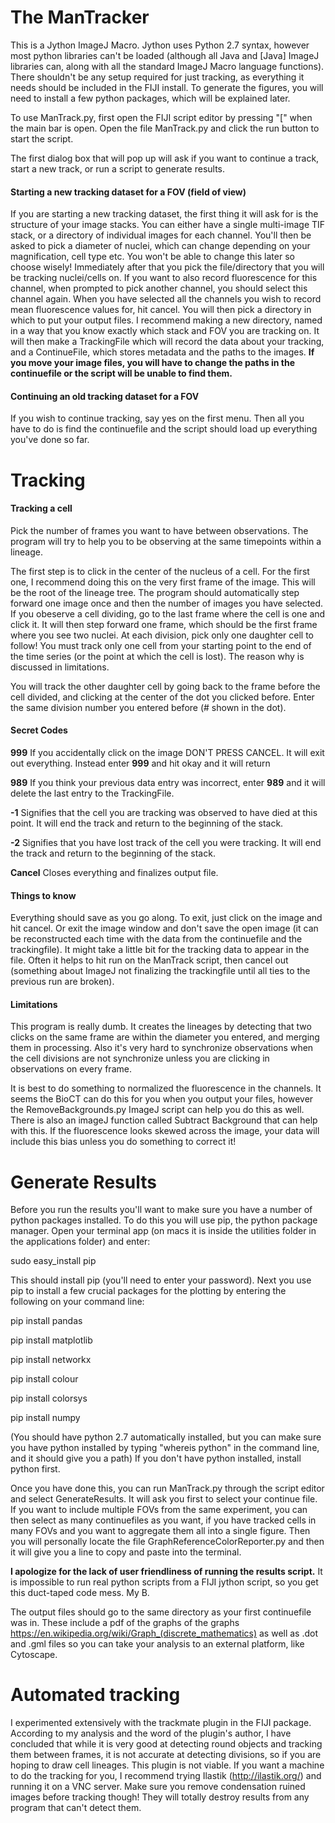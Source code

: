 # The ManTracker
This is a Jython ImageJ Macro. Jython uses Python 2.7 syntax, however most python libraries can't be loaded (although all Java and [Java] ImageJ libraries can, along with all the standard ImageJ Macro language functions). There shouldn't be any setup required for just tracking, as everything it needs should be included in the FIJI install. To generate the figures, you will need to install a few python packages, which will be explained later.

To use ManTrack.py, first open the FIJI script editor by pressing "[" when the main bar is open. Open the file ManTrack.py and click the run button to start the script.

The first dialog box that will pop up will ask if you want to continue a track, start a new track, or run a script to generate results.

#### Starting a new tracking dataset for a FOV (field of view)

If you are starting a new tracking dataset, the first thing it will ask for is the structure of your image stacks. You can either have a single multi-image TIF stack, or a directory of individual images for each channel. You'll then be asked to pick a diameter of nuclei, which can change depending on your magnification, cell type etc. You won't be able to change this later so choose wisely! Immediately after that you pick the file/directory that you will be tracking nuclei/cells on. If you want to also record fluorescence for this channel, when prompted to pick another channel, you should select this channel again. When you have selected all the channels you wish to record mean fluorescence values for, hit cancel. You will then pick a directory in which to put your output files. I recommend making a new directory, named in a way that you know exactly which stack and FOV you are tracking on. It will then make a TrackingFile which will record the data about your tracking, and a ContinueFile, which stores metadata and the paths to the images. **If you move your image files, you will have to change the paths in the continuefile or the script will be unable to find them.**

#### Continuing an old tracking dataset for a FOV

If you wish to continue tracking, say yes on the first menu. Then all you have to do is find the continuefile and the script should load up everything you've done so far. 

# Tracking

#### Tracking a cell

Pick the number of frames you want to have between observations. The program will try to help you to be observing at the same timepoints within a lineage.

The first step is to click in the center of the nucleus of a cell. For the first one, I recommend doing this on the very first frame of the image. This will be the root of the lineage tree. The program should automatically step forward one image once and then the number of images you have selected. If you obeserve a cell dividing, go to the last frame where the cell is one and click it. It will then step forward one frame, which should be the first frame where you see two nuclei. At each division, pick only one daughter cell to follow! You must track only one cell from your starting point to the end of the time series (or the point at which the cell is lost). The reason why is discussed in limitations.

You will track the other daughter cell by going back to the frame before the cell divided, and clicking at the center of the dot you clicked before. Enter the same division number you entered before (# shown in the dot).

#### Secret Codes

**999** If you accidentally click on the image DON'T PRESS CANCEL. It will exit out everything. Instead enter **999** and hit okay and it will return

**989** If you think your previous data entry was incorrect, enter **989** and it will delete the last entry to the TrackingFile.

**-1** Signifies that the cell you are tracking was observed to have died at this point. It will end the track and return to the beginning of the stack.

**-2** Signifies that you have lost track of the cell you were tracking. It will end the track and return to the beginning of the stack.

**Cancel** Closes everything and finalizes output file.

#### Things to know

Everything should save as you go along. To exit, just click on the image and hit cancel. Or exit the image window and don't save the open image (it can be reconstructed each time with the data from the continuefile and the trackingfile). It might take a little bit for the tracking data to appear in the file. Often it helps to hit run on the ManTrack script, then cancel out (something about ImageJ not finalizing the trackingfile until all ties to the previous run are broken).

#### Limitations

This program is really dumb. It creates the lineages by detecting that two clicks on the same frame are within the diameter you entered, and merging them in processing. Also it's very hard to synchronize observations when the cell divisions are not synchronize unless you are clicking in observations on every frame. 

It is best to do something to normalized the fluorescence in the channels. It seems the BioCT can do this for you when you output your files, however the RemoveBackgrounds.py ImageJ script can help you do this as well. There is also an imageJ function called Subtract Background that can help with this. If the fluorescence looks skewed across the image, your data will include this bias unless you do something to correct it!

# Generate Results

Before you run the results you'll want to make sure you have a number of python packages installed. To do this you will use pip, the python package manager. Open your terminal app (on macs it is inside the utilities folder in the applications folder) and enter:

sudo easy_install pip 

This should install pip (you'll need to enter your password). Next you use pip to install a few crucial packages for the plotting by entering the following on your command line:

pip install pandas

pip install matplotlib

pip install networkx

pip install colour

pip install colorsys

pip install numpy

(You should have python 2.7 automatically installed, but you can make sure you have python installed by typing "whereis python" in the command line, and it should give you a path) If you don't have python installed, install python first.

Once you have done this, you can run ManTrack.py through the script editor and select GenerateResults. It will ask you first to select your continue file. If you want to include multiple FOVs from the same experiment, you can then select as many continuefiles as you want, if you have tracked cells in many FOVs and you want to aggregate them all into a single figure. Then you will personally locate the file GraphReferenceColorReporter.py and then it will give you a line to copy and paste into the terminal.

**I apologize for the lack of user friendliness of running the results script.** It is impossible to run real python scripts from a FIJI jython script, so you get this duct-taped code mess. My B.

The output files should go to the same directory as your first continuefile was in. These include a pdf of the graphs of the graphs https://en.wikipedia.org/wiki/Graph_(discrete_mathematics) as well as .dot and .gml files so you can take your analysis to an external platform, like Cytoscape. 

# Automated tracking

I experimented extensively with the trackmate plugin in the FIJI package. According to my analysis and the word of the plugin's author, I have concluded that while it is very good at detecting round objects and tracking them between frames, it is not accurate at detecting divisions, so if you are hoping to draw cell lineages. This plugin is not viable. If you want a machine to do the tracking for you, I recommend trying Ilastik (http://ilastik.org/) and running it on a VNC server. Make sure you remove condensation ruined images before tracking though! They will totally destroy results from any program that can't detect them. 